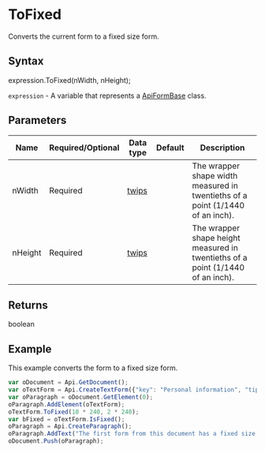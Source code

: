 # ToFixed

Converts the current form to a fixed size form.

## Syntax

expression.ToFixed(nWidth, nHeight);

`expression` - A variable that represents a [ApiFormBase](../ApiFormBase.md) class.

## Parameters

| **Name** | **Required/Optional** | **Data type** | **Default** | **Description** |
| ------------- | ------------- | ------------- | ------------- | ------------- |
| nWidth | Required | [twips](../../Enumeration/twips.md) |  | The wrapper shape width measured in twentieths of a point (1/1440 of an inch). |
| nHeight | Required | [twips](../../Enumeration/twips.md) |  | The wrapper shape height measured in twentieths of a point (1/1440 of an inch). |

## Returns

boolean

## Example

This example converts the form to a fixed size form.

```javascript
var oDocument = Api.GetDocument();
var oTextForm = Api.CreateTextForm({"key": "Personal information", "tip": "Enter your first name", "required": true, "placeholder": "First name", "comb": true, "maxCharacters": 10, "cellWidth": 3, "multiLine": false, "autoFit": false});
var oParagraph = oDocument.GetElement(0);
oParagraph.AddElement(oTextForm);
oTextForm.ToFixed(10 * 240, 2 * 240);
var bFixed = oTextForm.IsFixed();
oParagraph = Api.CreateParagraph();
oParagraph.AddText("The first form from this document has a fixed size: " + bFixed);
oDocument.Push(oParagraph);
```
